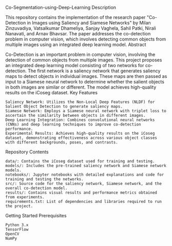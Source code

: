 Co-Segmentation-using-Deep-Learning 
Description

This repository contains the implementation of the research paper "Co-Detection in Images using Saliency and Siamese Networks" by Milan Zinzuvadiya, Vatsalkumar Dhameliya, Sanjay Vaghela, Sahil Patki, Nirali Nanavati, and Arnav Bhavsar. The paper addresses the co-detection problem in computer vision, which involves detecting common objects from multiple images using an integrated deep learning model.
Abstract

Co-Detection is an important problem in computer vision, involving the detection of common objects from multiple images. This project proposes an integrated deep learning model consisting of two networks for co-detection. The first network is a saliency network that generates saliency maps to detect objects in individual images. These maps are then passed as input to a Siamese neural network to determine whether the salient objects in both images are similar or different. The model achieves high-quality results on the iCoseg dataset.
Key Features

    Saliency Network: Utilizes the Non-Local Deep Features (NLDF) for Salient Object Detection to generate saliency maps.
    Siamese Network: Employs a Siamese neural network with triplet loss to ascertain the similarity between objects in different images.
    Deep Learning Integration: Combines convolutional neural networks (CNNs) and deep learning techniques to improve co-detection performance.
    Experimental Results: Achieves high-quality results on the iCoseg dataset, demonstrating effectiveness across various object classes with different backgrounds, poses, and contrasts.

Repository Contents

    data/: Contains the iCoseg dataset used for training and testing.
    models/: Includes the pre-trained saliency network and Siamese network models.
    notebooks/: Jupyter notebooks with detailed explanations and code for training and testing the networks.
    src/: Source code for the saliency network, Siamese network, and the overall co-detection model.
    results/: Contains visual results and performance metrics obtained from experiments.
    requirements.txt: List of dependencies and libraries required to run the project.

Getting Started
Prerequisites

    Python 3.x
    TensorFlow
    OpenCV
    NumPy
